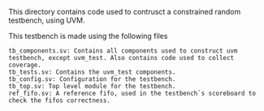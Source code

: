 This directory contains code used to contrusct a constrained random testbench, using UVM.

This testbench is made using the following files
	
	tb_components.sv: Contains all components used to construct uvm testbench, except uvm_test. Also contains code used to collect coverage.
	tb_tests.sv: Contains the uvm_test components.
	tb_config.sv: Configuration for the testbench.
	tb_top.sv: Top level module for the testbench.
	ref_fifo.sv: A reference fifo, used in the testbench`s scoreboard to check the fifos correctness.
